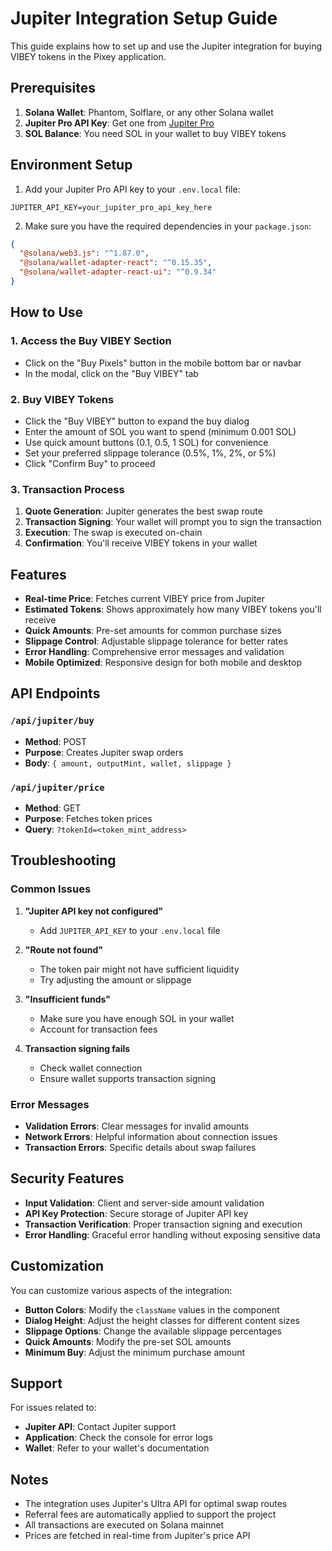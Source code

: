 # Jupiter Integration Setup Guide

This guide explains how to set up and use the Jupiter integration for buying VIBEY tokens in the Pixey application.

## Prerequisites

1. **Solana Wallet**: Phantom, Solflare, or any other Solana wallet
2. **Jupiter Pro API Key**: Get one from [Jupiter Pro](https://pro.jup.ag/)
3. **SOL Balance**: You need SOL in your wallet to buy VIBEY tokens

## Environment Setup

1. Add your Jupiter Pro API key to your `.env.local` file:
```env
JUPITER_API_KEY=your_jupiter_pro_api_key_here
```

2. Make sure you have the required dependencies in your `package.json`:
```json
{
  "@solana/web3.js": "^1.87.0",
  "@solana/wallet-adapter-react": "^0.15.35",
  "@solana/wallet-adapter-react-ui": "^0.9.34"
}
```

## How to Use

### 1. Access the Buy VIBEY Section
- Click on the "Buy Pixels" button in the mobile bottom bar or navbar
- In the modal, click on the "Buy VIBEY" tab

### 2. Buy VIBEY Tokens
- Click the "Buy VIBEY" button to expand the buy dialog
- Enter the amount of SOL you want to spend (minimum 0.001 SOL)
- Use quick amount buttons (0.1, 0.5, 1 SOL) for convenience
- Set your preferred slippage tolerance (0.5%, 1%, 2%, or 5%)
- Click "Confirm Buy" to proceed

### 3. Transaction Process
1. **Quote Generation**: Jupiter generates the best swap route
2. **Transaction Signing**: Your wallet will prompt you to sign the transaction
3. **Execution**: The swap is executed on-chain
4. **Confirmation**: You'll receive VIBEY tokens in your wallet

## Features

- **Real-time Price**: Fetches current VIBEY price from Jupiter
- **Estimated Tokens**: Shows approximately how many VIBEY tokens you'll receive
- **Quick Amounts**: Pre-set amounts for common purchase sizes
- **Slippage Control**: Adjustable slippage tolerance for better rates
- **Error Handling**: Comprehensive error messages and validation
- **Mobile Optimized**: Responsive design for both mobile and desktop

## API Endpoints

### `/api/jupiter/buy`
- **Method**: POST
- **Purpose**: Creates Jupiter swap orders
- **Body**: `{ amount, outputMint, wallet, slippage }`

### `/api/jupiter/price`
- **Method**: GET
- **Purpose**: Fetches token prices
- **Query**: `?tokenId=<token_mint_address>`

## Troubleshooting

### Common Issues

1. **"Jupiter API key not configured"**
   - Add `JUPITER_API_KEY` to your `.env.local` file

2. **"Route not found"**
   - The token pair might not have sufficient liquidity
   - Try adjusting the amount or slippage

3. **"Insufficient funds"**
   - Make sure you have enough SOL in your wallet
   - Account for transaction fees

4. **Transaction signing fails**
   - Check wallet connection
   - Ensure wallet supports transaction signing

### Error Messages

- **Validation Errors**: Clear messages for invalid amounts
- **Network Errors**: Helpful information about connection issues
- **Transaction Errors**: Specific details about swap failures

## Security Features

- **Input Validation**: Client and server-side amount validation
- **API Key Protection**: Secure storage of Jupiter API key
- **Transaction Verification**: Proper transaction signing and execution
- **Error Handling**: Graceful error handling without exposing sensitive data

## Customization

You can customize various aspects of the integration:

- **Button Colors**: Modify the `className` values in the component
- **Dialog Height**: Adjust the height classes for different content sizes
- **Slippage Options**: Change the available slippage percentages
- **Quick Amounts**: Modify the pre-set SOL amounts
- **Minimum Buy**: Adjust the minimum purchase amount

## Support

For issues related to:
- **Jupiter API**: Contact Jupiter support
- **Application**: Check the console for error logs
- **Wallet**: Refer to your wallet's documentation

## Notes

- The integration uses Jupiter's Ultra API for optimal swap routes
- Referral fees are automatically applied to support the project
- All transactions are executed on Solana mainnet
- Prices are fetched in real-time from Jupiter's price API
